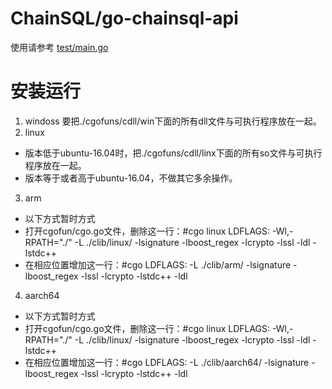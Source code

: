 # ChainSQL/go-chainsql-api
  
使用请参考 [test/main.go](./test/main.go)

# 安装运行
1. windoss
要把./cgofuns/cdll/win下面的所有dll文件与可执行程序放在一起。
2. linux
- 版本低于ubuntu-16.04时，把./cgofuns/cdll/linx下面的所有so文件与可执行程序放在一起。
- 版本等于或者高于ubuntu-16.04，不做其它多余操作。 
3. arm
- 以下方式暂时方式
- 打开cgofun/cgo.go文件，删除这一行：#cgo linux LDFLAGS: -Wl,-RPATH="./" -L ./clib/linux/ -lsignature -lboost_regex -lcrypto -lssl -ldl -lstdc++
- 在相应位置增加这一行：#cgo LDFLAGS: -L ./clib/arm/ -lsignature -lboost_regex -lssl -lcrypto -lstdc++ -ldl
4. aarch64
- 以下方式暂时方式
- 打开cgofun/cgo.go文件，删除这一行：#cgo linux LDFLAGS: -Wl,-RPATH="./" -L ./clib/linux/ -lsignature -lboost_regex -lcrypto -lssl -ldl -lstdc++
- 在相应位置增加这一行：#cgo LDFLAGS: -L ./clib/aarch64/ -lsignature -lboost_regex -lssl -lcrypto -lstdc++ -ldl
